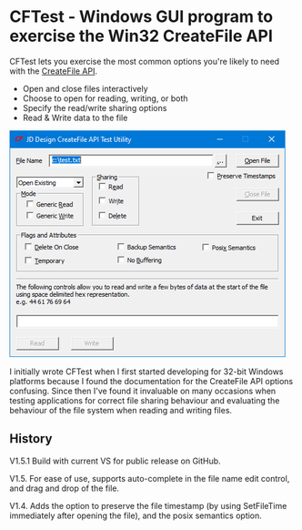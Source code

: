 # CFTest - Windows GUI program to exercise the Win32 CreateFile API

CFTest lets you exercise the most common options you're likely to need with the [CreateFile API](https://learn.microsoft.com/en-us/windows/win32/api/fileapi/nf-fileapi-createfilea).

- Open and close files interactively
- Choose to open for reading, writing, or both
- Specify the read/write sharing options
- Read & Write data to the file

![Image](cftest_screenshot.png)

I initially wrote CFTest when I first started developing for 32-bit Windows platforms because I found the documentation for the CreateFile API options confusing. Since then I've found it invaluable on many occasions when testing applications for correct file sharing behaviour and evaluating the behaviour of the file system when reading and writing files.

## History
V1.5.1 
Build with current VS for public release on GitHub.

V1.5.
For ease of use, supports auto-complete in the file name edit control, and drag and drop of the file.

V1.4.
Adds the option to preserve the file timestamp (by using SetFileTime immediately after opening the file), and the posix semantics option.
